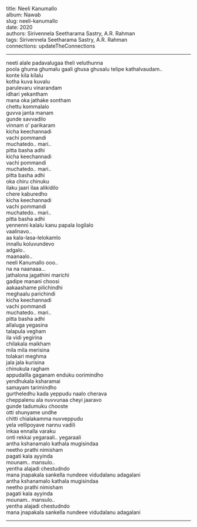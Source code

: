 title: Neeli Kanumallo  
album: Nawab  
slug: neeli-kanumallo  
date: 2020  
authors: Sirivennela Seetharama Sastry, A.R. Rahman  
tags: Sirivennela Seetharama Sastry, A.R. Rahman  
connections: updateTheConnections  

------------

neeti alale padavalugaa theli veluthunna  
poola ghuma ghumalu gaali ghusa ghusalu telipe kathalvaudam..  
konte kila kilalu  
kotha kuva kuvalu  
parulevaru vinarandam  
idhari yekantham  
mana oka jathake sontham  
chettu kommalalo  
guvva janta manam  
gunde savvadilo  
vinnam o’ parikaram  
kicha keechannadi  
vachi pommandi  
muchatedo.. mari..  
pitta basha adhi  
kicha keechannadi  
vachi pommandi  
muchatedo.. mari..  
pitta basha adhi  
oka chiru chinuku  
ilaku jaari ilaa alikidilo  
chere kaburedho  
kicha keechannadi  
vachi pommandi  
muchatedo.. mari..  
pitta basha adhi  
yennenni kalalu kanu papala logilalo  
vaalinavo..  
aa kala-lasa-lelokamlo  
innallu koluvundevo  
adgalo..  
maanaalo..  
neeli Kanumallo ooo..  
na na naanaaa...  
jathalona jagathini marichi  
gadipe manani choosi  
aakaashame pilichindhi  
meghaalu parichindi  
kicha keechannadi  
vachi pommandi  
muchatedo.. mari..  
pitta basha adhi  
allaluga yegasina  
talapula vegham  
ila vidi yegirina  
chilakala maikham  
mila mila merisina  
tolakari meghma  
jala jala kurisina  
chinukula ragham  
appudallla gaganam enduku oorimindho  
yendhukala ksharamai  
samayam tarimindho  
gurtheledhu kada yeppudu naalo cherava  
cheppalenu ala nuvvunaa cheyi jaaravo  
gunde tadumuku chooste  
otti shunyame undhe  
chitti chialakamma nuvveppudu  
yela vellipoyave nannu vadili  
inkaa ennalla varaku  
onti rekkai yegaraali.. yegaraali  
antha kshanamalo kathala mugisindaa  
neetho prathi nimisham  
pagati kala ayyinda  
mounam.. mansulo..  
yentha alajadi chestudndo  
mana jnapakala sankella nundeee vidudalanu adagalani  
antha kshanamalo kathala mugisindaa  
neetho prathi nimisham  
pagati kala ayyinda  
mounam.. mansulo..  
yentha alajadi chestudndo  
mana jnapakala sankella nundeee vidudalanu adagalani  


------------
